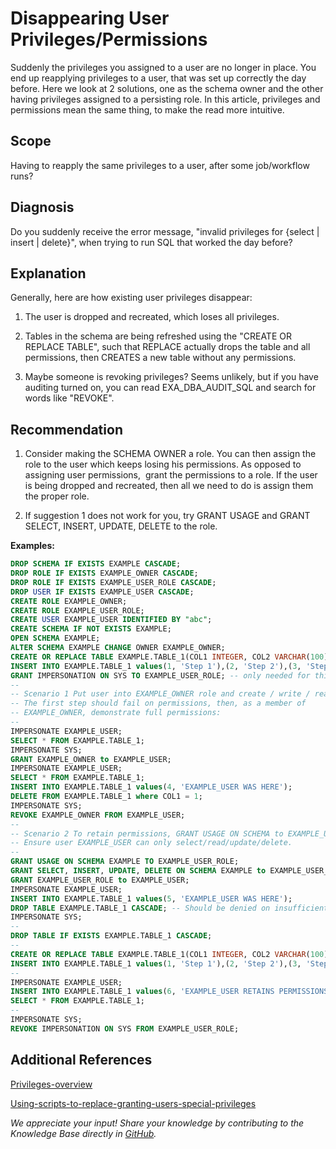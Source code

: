 # Disappearing User Privileges/Permissions 
Suddenly the privileges you assigned to a user are no longer in place. You end up reapplying privileges to a user, that was set up correctly the day before. Here we look at 2 solutions, one as the schema owner and the other having privileges assigned to a persisting role. In this article, privileges and permissions mean the same thing, to make the read more intuitive.

## Scope

Having to reapply the same privileges to a user, after some job/workflow runs?

## Diagnosis

Do you suddenly receive the error message, "invalid privileges for {select | insert | delete}", when trying to run SQL that worked the day before?

## Explanation

Generally, here are how existing user privileges disappear:

1) The user is dropped and recreated, which loses all privileges.

2) Tables in the schema are being refreshed using the "CREATE OR REPLACE TABLE", such that REPLACE actually drops the table and all permissions, then CREATES a new table without any permissions.

3) Maybe someone is revoking privileges? Seems unlikely, but if you have auditing turned on, you can read EXA_DBA_AUDIT_SQL and search for words like "REVOKE".

## Recommendation

1) Consider making the SCHEMA OWNER a role. You can then assign the role to the user which keeps losing his permissions. As opposed to assigning user permissions,  grant the permissions to a role. If the user is being dropped and recreated, then all we need to do is assign them the proper role.

2) If suggestion 1 does not work for you, try GRANT USAGE and GRANT SELECT, INSERT, UPDATE, DELETE to the role.

**Examples:**


```sql
DROP SCHEMA IF EXISTS EXAMPLE CASCADE;
DROP ROLE IF EXISTS EXAMPLE_OWNER CASCADE;
DROP ROLE IF EXISTS EXAMPLE_USER_ROLE CASCADE;
DROP USER IF EXISTS EXAMPLE_USER CASCADE;
CREATE ROLE EXAMPLE_OWNER;
CREATE ROLE EXAMPLE_USER_ROLE;
CREATE USER EXAMPLE_USER IDENTIFIED BY "abc";
CREATE SCHEMA IF NOT EXISTS EXAMPLE;
OPEN SCHEMA EXAMPLE;
ALTER SCHEMA EXAMPLE CHANGE OWNER EXAMPLE_OWNER;
CREATE OR REPLACE TABLE EXAMPLE.TABLE_1(COL1 INTEGER, COL2 VARCHAR(100));
INSERT INTO EXAMPLE.TABLE_1 values(1, 'Step 1'),(2, 'Step 2'),(3, 'Step 3');
GRANT IMPERSONATION ON SYS TO EXAMPLE_USER_ROLE; -- only needed for this test!
--
-- Scenario 1 Put user into EXAMPLE_OWNER role and create / write / read tables
-- The first step should fail on permissions, then, as a member of
-- EXAMPLE_OWNER, demonstrate full permissions:
--
IMPERSONATE EXAMPLE_USER;
SELECT * FROM EXAMPLE.TABLE_1;
IMPERSONATE SYS;
GRANT EXAMPLE_OWNER to EXAMPLE_USER;
IMPERSONATE EXAMPLE_USER;
SELECT * FROM EXAMPLE.TABLE_1;
INSERT INTO EXAMPLE.TABLE_1 values(4, 'EXAMPLE_USER WAS HERE');
DELETE FROM EXAMPLE.TABLE_1 where COL1 = 1;
IMPERSONATE SYS;
REVOKE EXAMPLE_OWNER FROM EXAMPLE_USER;
--
-- Scenario 2 To retain permissions, GRANT USAGE ON SCHEMA to EXAMPLE_USER_ROLE and put EXAMPLE_USER in that role.
-- Ensure user EXAMPLE_USER can only select/read/update/delete.
--
GRANT USAGE ON SCHEMA EXAMPLE TO EXAMPLE_USER_ROLE;
GRANT SELECT, INSERT, UPDATE, DELETE ON SCHEMA EXAMPLE to EXAMPLE_USER_ROLE;
GRANT EXAMPLE_USER_ROLE to EXAMPLE_USER;
IMPERSONATE EXAMPLE_USER;
INSERT INTO EXAMPLE.TABLE_1 values(5, 'EXAMPLE_USER WAS HERE');
DROP TABLE EXAMPLE.TABLE_1 CASCADE; -- Should be denied on insufficient privileges.
IMPERSONATE SYS;
--
DROP TABLE IF EXISTS EXAMPLE.TABLE_1 CASCADE;
--
CREATE OR REPLACE TABLE EXAMPLE.TABLE_1(COL1 INTEGER, COL2 VARCHAR(100));
INSERT INTO EXAMPLE.TABLE_1 values(1, 'Step 1'),(2, 'Step 2'),(3, 'Step 3');
--
IMPERSONATE EXAMPLE_USER;
INSERT INTO EXAMPLE.TABLE_1 values(6, 'EXAMPLE_USER RETAINS PERMISSIONS');
SELECT * FROM EXAMPLE.TABLE_1;
--
IMPERSONATE SYS;
REVOKE IMPERSONATION ON SYS FROM EXAMPLE_USER_ROLE;
```
## Additional References

[Privileges-overview](https://exasol.my.site.com/s/article/Privileges-overview "privileges-overview") 

[Using-scripts-to-replace-granting-users-special-privileges](https://exasol.my.site.com/s/article/Using-scripts-to-replace-granting-users-special-privileges) 

*We appreciate your input! Share your knowledge by contributing to the Knowledge Base directly in [GitHub](https://github.com/exasol/public-knowledgebase).* 